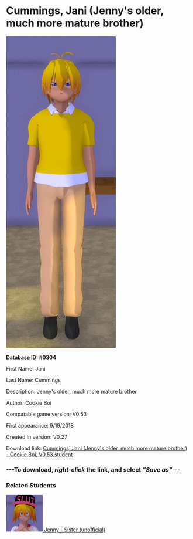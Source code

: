 # Cummings, Jani (Jenny's older, much more mature brother)

<img src="../../Files/Images/Cummings, Jani (Jenny's older, much more mature brother).png" title="Cummings, Jani (Jenny's older, much more mature brother) - Cookie Boi, V0.53">

**Database ID: #0304**

First Name: Jani

Last Name: Cummings

Description: Jenny's older, much more mature brother

Author: Cookie Boi

Compatable game version: V0.53

First appearance: 9/19/2018

Created in version: V0.27

Download link: <a href="https://raw.githubusercontent.com/Arbiter1223/Daigaku-Gurashi-Custom-Students/master/Files/Student%20Files/Cummings%2C%20Jani%20(Jenny's%20older%2C%20much%20more%20mature%20brother)%20-%20Cookie%20Boi%2C%20V0.53.student">Cummings, Jani (Jenny's older, much more mature brother) - Cookie Boi, V0.53.student</a>

### ---**To download, _right-click_ the link, and select _"Save as"_**---

### Related Students

<a href="Cummings, Jenny (A fun and friendly pervert).md"><img src="../../Files/Thumbs/Cummings, Jenny (A fun and friendly pervert).png" height="100" width="100" title="Cummings, Jenny (A fun and friendly pervert) - YamiToast, V0.53"></a><a href="Cummings, Jenny (A fun and friendly pervert).md"> Jenny - Sister (unofficial)</a>

